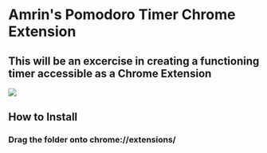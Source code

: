 # Amrin's Pomodoro Timer Chrome Extension

## This will be an excercise in creating a functioning timer accessible as a Chrome Extension

<img src="https://static01.nyt.com/images/2021/08/10/sports/10nba-giannis1-print/merlin_190861293_25306169-ccfc-4e7b-b09f-042fd8218ae1-mediumSquareAt3X.jpg">

## How to Install
### Drag the folder onto chrome://extensions/